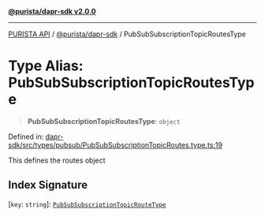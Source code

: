 [**@purista/dapr-sdk v2.0.0**](../README.md)

***

[PURISTA API](../../../packages.md) / [@purista/dapr-sdk](../README.md) / PubSubSubscriptionTopicRoutesType

# Type Alias: PubSubSubscriptionTopicRoutesType

> **PubSubSubscriptionTopicRoutesType**: `object`

Defined in: [dapr-sdk/src/types/pubsub/PubSubSubscriptionTopicRoutes.type.ts:19](https://github.com/puristajs/purista/blob/master/packages/dapr-sdk/src/types/pubsub/PubSubSubscriptionTopicRoutes.type.ts#L19)

This defines the routes object

## Index Signature

\[`key`: `string`\]: [`PubSubSubscriptionTopicRouteType`](PubSubSubscriptionTopicRouteType.md)

